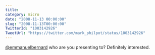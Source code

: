 ```yaml
---
title: 
category: micro
date: "2008-11-13 00:00:00"
slug: "2008-11-13T00:00:00"
TwitterId: "1003142926"
TweetUrl: "https://twitter.com/mark_philpot/status/1003142926"
---
```


[@emmanuelbernard](https://twitter.com/emmanuelbernard) who are you presenting
to? Definitely interested.
